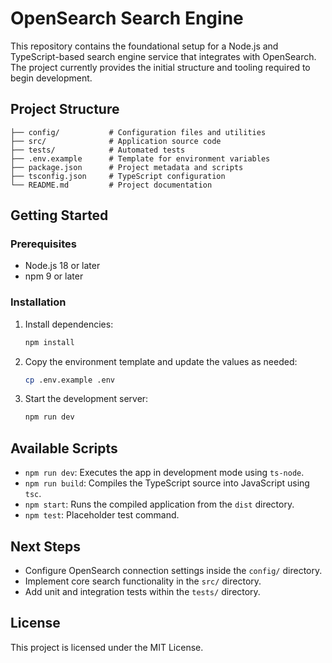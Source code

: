# OpenSearch Search Engine

This repository contains the foundational setup for a Node.js and TypeScript-based search engine service that integrates with OpenSearch. The project currently provides the initial structure and tooling required to begin development.

## Project Structure

```
├── config/           # Configuration files and utilities
├── src/              # Application source code
├── tests/            # Automated tests
├── .env.example      # Template for environment variables
├── package.json      # Project metadata and scripts
├── tsconfig.json     # TypeScript configuration
└── README.md         # Project documentation
```

## Getting Started

### Prerequisites

- Node.js 18 or later
- npm 9 or later

### Installation

1. Install dependencies:

   ```bash
   npm install
   ```

2. Copy the environment template and update the values as needed:

   ```bash
   cp .env.example .env
   ```

3. Start the development server:

   ```bash
   npm run dev
   ```

## Available Scripts

- `npm run dev`: Executes the app in development mode using `ts-node`.
- `npm run build`: Compiles the TypeScript source into JavaScript using `tsc`.
- `npm start`: Runs the compiled application from the `dist` directory.
- `npm test`: Placeholder test command.

## Next Steps

- Configure OpenSearch connection settings inside the `config/` directory.
- Implement core search functionality in the `src/` directory.
- Add unit and integration tests within the `tests/` directory.

## License

This project is licensed under the MIT License.
